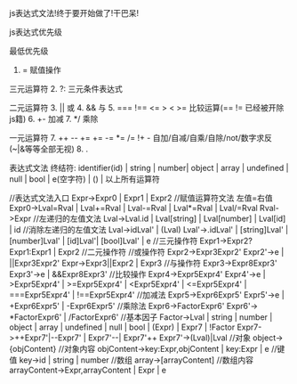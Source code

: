 js表达式文法!终于要开始做了!干巴呆!

js表达式优先级

最低优先级
1. = 赋值操作

三元运算符
2. ?: 三元条件表达式

二元运算符
3. || 或
4. && 与
5. === !== <= > < >= 比较运算(== != 已经被开除js籍)
6. +- 加减
7. */ 乘除

一元运算符
7. ++ -- += += -= *= /= !+ - 自加/自减/自乘/自除/not/数字求反 (~|&等等全部无视)
8. .

表达式文法
终结符: identifier(id) | string | number|  object | array | undefined | null | bool | e(空字符) | () |  以上所有运算符

//表达式文法入口
Expr->Expr0 | Expr1 | Expr2
//赋值运算符文法 左值=右值
Expr0->Lval=Rval | Lval+=Rval | Lval-=Rval | Lval*=Rval | Lval/=Rval
Rval->Expr
//左递归的左值文法
Lval->Lval.id | Lval[string] | Lval[number] | Lval[id] | id
//消除左递归的左值文法
Lval->idLval' | (Lval)
Lval'->.idLval' | [string]Lval' | [number]Lval' | [id]Lval'| [bool]Lval' | e
//三元操作符
Expr1->Expr2?Expr1:Expr1 | Expr2
//二元操作符
//或操作符
Expr2->Expr3Expr2'
Expr2'->e | ||Expr3Expr2'
Expr->Expr3||Expr2 | Expr3
//与操作符
Expr3->Expr8Expr3'
Expr3'->e | &&Expr8Expr3'
//比较操作
Expr4->Expr5Expr4'
Expr4'->e | >Expr5Expr4' | >=Expr5Expr4' | <Expr5Expr4' | <=Expr5Expr4' | ===Expr5Expr4' | !==Expr5Expr4'
//加减法
Expr5->Expr6Expr5'
Expr5'->e | +Expr6Expr5' | -Expr6Expr5'
//乘除法
Expr6->FactorExpr6'
Expr6'-> *FactorExpr6' | /FactorExpr6'
//基本因子
Factor->Lval | string | number | object | array | undefined | null | bool | (Expr) | Expr7 | !Factor
Expr7->++Expr7'|--Expr7' | Expr7'--| Expr7'++
Expr7'->(Lval)|Lval
//对象
object->{objContent}
//对象内容
objContent->key:Expr,objContent | key:Expr | e
//键值
key->id | string | number
//数组
array->[arrayContent]
//数组内容
arrayContent->Expr,arrayContent | Expr | e